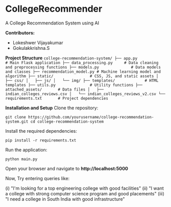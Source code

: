 # CollegeRecommender
 A College Recommendation System using AI

__Contributors:__
- Lokeshwer Vijayakumar
- Gokulakkrishna.S

__Project Structure__
`college-recommendation-system/
├── app.py                 # Main Flask application
├── data_processing.py     # Data cleaning and preprocessing functions
├── models.py              # Data models and classes
├── recommendation_model.py # Machine learning model and algorithm
├── static/                # CSS, JS, and static assets
│   ├── css/
│   ├── js/
│   └── img/
├── templates/             # HTML templates
├── utils.py               # Utility functions
├── attached_assets/       # Data files
│   ├── indian_colleges_reviews.csv
│   └── indian_colleges_reviews_v2.csv
└── requirements.txt       # Project dependencies`

__Installation and Setup__
Clone the repository:

`git clone https://github.com/yourusername/college-recommendation-system.git
cd college-recommendation-system`

Install the required dependencies:

`pip install -r requirements.txt`

Run the application:

`python main.py`

Open your browser and navigate to __http://localhost:5000__

Now, Try entering queries like:

(i) "I'm looking for a top engineering college with good facilities"
(ii) "I want a college with strong computer science program and good placements"
(iii) "I need a college in South India with good infrastructure"
